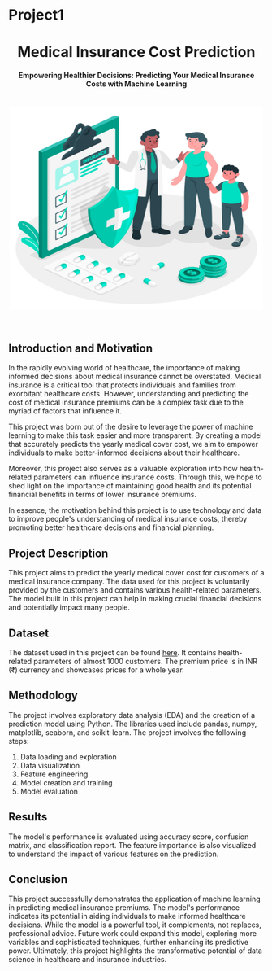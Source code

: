 # Project1
<h1 align="center">Medical Insurance Cost Prediction</h1>

<div align= "center">
  <h4>Empowering Healthier Decisions: Predicting Your Medical Insurance Costs with Machine Learning</h4><br>
  <img src="https://github.com/shahdhairya51/Medical-Insurance-Premium-Prediction/blob/main/insurance.jpg" style="width: 500px; height: 400px;">
</div>

&nbsp;&nbsp;&nbsp;&nbsp;&nbsp;&nbsp;&nbsp;&nbsp;&nbsp;&nbsp;&nbsp;&nbsp;&nbsp;&nbsp;&nbsp;&nbsp;&nbsp;&nbsp;&nbsp;&nbsp;&nbsp;&nbsp;&nbsp;&nbsp;&nbsp;&nbsp;&nbsp;&nbsp;&nbsp;&nbsp;&nbsp;&nbsp;&nbsp;&nbsp;&nbsp;

## Introduction and Motivation
In the rapidly evolving world of healthcare, the importance of making informed decisions about medical insurance cannot be overstated. Medical insurance is a critical tool that protects individuals and families from exorbitant healthcare costs. However, understanding and predicting the cost of medical insurance premiums can be a complex task due to the myriad of factors that influence it.

This project was born out of the desire to leverage the power of machine learning to make this task easier and more transparent. By creating a model that accurately predicts the yearly medical cover cost, we aim to empower individuals to make better-informed decisions about their healthcare.

Moreover, this project also serves as a valuable exploration into how health-related parameters can influence insurance costs. Through this, we hope to shed light on the importance of maintaining good health and its potential financial benefits in terms of lower insurance premiums.

In essence, the motivation behind this project is to use technology and data to improve people's understanding of medical insurance costs, thereby promoting better healthcare decisions and financial planning.

## Project Description
This project aims to predict the yearly medical cover cost for customers of a medical insurance company. The data used for this project is voluntarily provided by the customers and contains various health-related parameters. The model built in this project can help in making crucial financial decisions and potentially impact many people.

## Dataset
The dataset used in this project can be found [here](https://www.kaggle.com/datasets/tejashvi14/medical-insurance-premium-prediction). It contains health-related parameters of almost 1000 customers. The premium price is in INR (₹) currency and showcases prices for a whole year.

## Methodology
The project involves exploratory data analysis (EDA) and the creation of a prediction model using Python. The libraries used include pandas, numpy, matplotlib, seaborn, and scikit-learn. The project involves the following steps:

1. Data loading and exploration
2. Data visualization
3. Feature engineering
4. Model creation and training
5. Model evaluation

## Results
The model's performance is evaluated using accuracy score, confusion matrix, and classification report. The feature importance is also visualized to understand the impact of various features on the prediction.

## Conclusion
This project successfully demonstrates the application of machine learning in predicting medical insurance premiums. The model's performance indicates its potential in aiding individuals to make informed healthcare decisions. While the model is a powerful tool, it complements, not replaces, professional advice. Future work could expand this model, exploring more variables and sophisticated techniques, further enhancing its predictive power. Ultimately, this project highlights the transformative potential of data science in healthcare and insurance industries.
